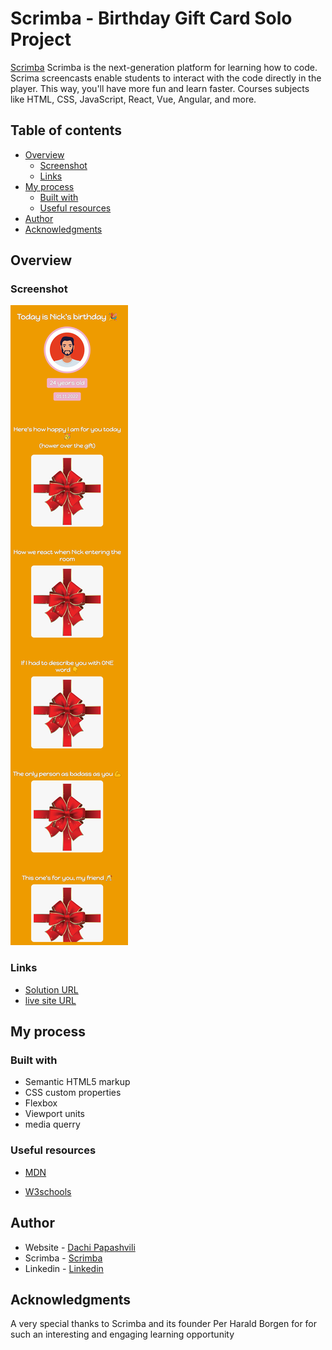 # Scrimba - Birthday Gift Card Solo Project

[Scrimba](https://scrimba.com/allcourses) Scrimba is the next-generation platform for learning how to code. Scrima screencasts enable students to interact with the code directly in the player. This way, you'll have more fun and learn faster. Courses subjects like HTML, CSS, JavaScript, React, Vue, Angular, and more.


## Table of contents

- [Overview](#overview)
  - [Screenshot](#screenshot)
  - [Links](#links)
- [My process](#my-process)
  - [Built with](#built-with)
  - [Useful resources](#useful-resources)
- [Author](#author)
- [Acknowledgments](#acknowledgments)


## Overview

### Screenshot

![](screenshot.png) 



### Links

- [Solution URL](https://github.com/Dachi-Papashvili88/birthday-gift-card)
- [live site URL](https://dachi-papashvili88.github.io/birthday-gift-card/)

## My process

### Built with

- Semantic HTML5 markup
- CSS custom properties
- Flexbox
- Viewport units
- media querry


### Useful resources

- [MDN](https://developer.mozilla.org/en-US/) 

- [W3schools](https://www.w3schools.com/) 

## Author

- Website - [Dachi Papashvili](https://github.com/Dachi-Papashvili88)
- Scrimba - [Scrimba](https://scrimba.com/allcourses)
- Linkedin - [Linkedin](https://www.linkedin.com/feed/)


## Acknowledgments

A very special thanks to Scrimba and its founder Per Harald Borgen for for such an interesting and engaging learning opportunity 